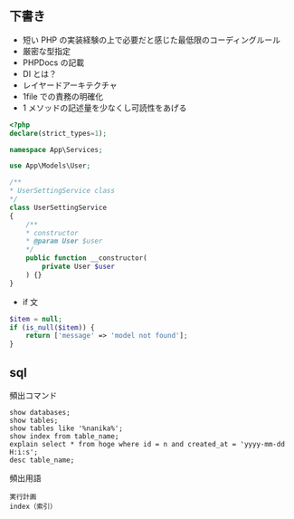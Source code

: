 ## 下書き

- 短い PHP の実装経験の上で必要だと感じた最低限のコーディングルール
- 厳密な型指定
- PHPDocs の記載
- DI とは？
- レイヤードアーキテクチャ
- 1file での責務の明確化
- 1 メソッドの記述量を少なくし可読性をあげる

```php
<?php
declare(strict_types=1);

namespace App\Services;

use App\Models\User;

/**
* UserSettingService class
*/
class UserSettingService
{
    /**
    * constructor
    * @param User $user
    */
    public function __constructor(
        private User $user
    ) {}
}
```

- if 文

```php
$item = null;
if (is_null($item)) {
    return ['message' => 'model not found'];
}
```

## sql

頻出コマンド

```
show databases;
show tables;
show tables like '%nanika%';
show index from table_name;
explain select * from hoge where id = n and created_at = 'yyyy-mm-dd H:i:s';
desc table_name;
```

頻出用語

```
実行計画
index（索引）
```
